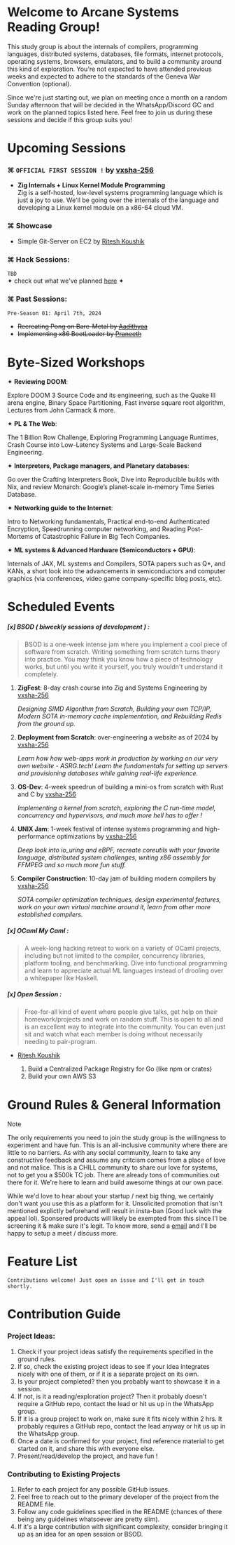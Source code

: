 # Welcome to Arcane Systems Reading Group!
This study group is about the internals of compilers, programming languages, distributed systems, databases, file formats, internet protocols, operating systems, browsers, emulators, and to build a community around this kind of exploration.  You're not expected to have attended previous weeks and expected to adhere to the standards of the Geneva War Convention (optional). 

Since we're just starting out, we plan on meeting once a month on a random Sunday afternoon that will be decided in the WhatsApp/Discord GC and work on the planned topics listed here. Feel free to join us during these sessions and decide if this group suits you!

# Upcoming Sessions
### ⌘ ```OFFICIAL FIRST SESSION !``` by [vxsha-256](https://github.com/2SpaceMasterRace) 
- **Zig Internals + Linux Kernel Module Programming**\
    Zig is a self-hosted, low-level systems programming language which is just a joy to use. We'll be going over the internals of the language and developing a Linux kernel module on a x86-64 cloud VM.
 
### ⌘ Showcase
 - Simple Git-Server on EC2 by [Ritesh Koushik](https://github.com/IAmRiteshKoushik)

### ⌘ Hack Sessions:

```TBD```\
✦ check out what we've planned [here](https://github.com/Amrita-Systems-Reading-Group/seasonOne-bucketlist) ✦

### ⌘ Past Sessions:
```Pre-Season 01: April 7th, 2024```
 - ~~Recreating Pong on Bare-Metal by [Aadithyaa](https://www.github.com/aadit-n3rdy)~~ 
 - ~~Implementing x86 BootLoader by [Praneeth](https://github.com/PraneethV-cmd)~~


# Byte-Sized Workshops

✦ **Reviewing DOOM**: 

Explore DOOM 3 Source Code and its engineering, such as the Quake III arena engine, Binary Space Partitioning, Fast inverse square root algorithm, Lectures from John Carmack & more.

✦ **PL & The Web**:

The 1 Billion Row Challenge, Exploring Programming Language Runtimes, Crash Course into Low-Latency Systems and Large-Scale Backend Engineering. 


✦ **Interpreters, Package managers, and Planetary databases**:

Go over the Crafting Interpreters Book, Dive into Reproducible builds with Nix, and review Monarch: Google’s planet-scale in-memory Time Series Database.


✦ **Networking guide to the Internet**:

Intro to Networking fundamentals, Practical end-to-end Authenticated Encryption, Speedrunning computer networking, and Reading Post-Mortems of Catastrophic Failure in Big Tech Companies.

✦ **ML systems & Advanced Hardware (Semiconductors + GPU)**:

Internals of JAX, ML systems and Compilers, SOTA papers such as Q*, and KANs, a short look into the advancements in semiconductors and computer graphics (via conferences, video game company-specific blog posts, etc). 

#  Scheduled Events

##### [x] BSOD ( biweekly sessions of development ) :

> BSOD is a one-week intense jam where you implement a cool piece of software from scratch. Writing something from scratch turns theory into practice. You may think you know how a piece of technology works, but until you write it yourself, you truly wouldn't understand it completely.

1. **ZigFest**: 8-day crash course into Zig and Systems Engineering by [vxsha-256](https://github.com/2SpaceMasterRace)

     *Designing SIMD Algorithm from Scratch,  Building your own TCP/IP,   Modern SOTA in-memory cache implementation, and Rebuilding Redis from the ground up.*       

2. **Deployment from Scratch**: over-engineering a website as of 2024 by [vxsha-256](https://github.com/2SpaceMasterRace)

     *Learn how how web-apps work in production by working on our very own website - ASRG.tech! Learn the fundamentals for setting up servers and provisioning databases while gaining real-life experience.*       
3. **OS-Dev**: 4-week speedrun of building a mini-os from scratch with Rust and C by  [vxsha-256](https://github.com/2SpaceMasterRace)

     *Implementing a kernel from scratch, exploring the C run-time model, concurrency and hypervisors, and much more hell has to offer !*       

4. **UNIX Jam**: 1-week festival of intense systems programming and high-performance optimizations by  [vxsha-256](https://github.com/2SpaceMasterRace)

     *Deep look into io_uring and eBPF, recreate coreutils with your favorite language, distributed system challenges, writing x86 assembly for FFMPEG and so much more fun stuff.*       

5. **Compiler Construction**: 10-day jam of building modern compilers by  [vxsha-256](https://github.com/2SpaceMasterRace)

     *SOTA compiler optimization techniques, design experimental features, work on your own virtual machine around it, learn from other more established compilers.*       


##### [x] OCaml My Caml :

> A week-long hacking retreat to work on a variety of OCaml projects, including but not limited to the compiler, concurrency libraries, platform tooling, and benchmarking. Dive into functional programming and learn to appreciate actual ML languages instead of drooling over a whitepaper like Haskell.


##### [x] Open Session :

> Free-for-all kind of event where people give talks, get help on their homework/projects and work on random stuff. This is open to all and is an excellent way to integrate into the community. You can even just sit and watch what each member is doing without necessarily needing to pair-program.

- [Ritesh Koushik](https://github.com/IAmRiteshKoushik)

     1. Build a Centralized Package Registry for Go (like npm or crates)
     2. Build your own AWS S3 
       
# Ground Rules & General Information
> [!NOTE]
The only requirements you need to join the study group is the willingness to experiment and have fun. This is an all-inclusive community where there are little to no barriers. As with any social community, learn to take any constructive feedback and assume any critcism comes from a place of love and not malice. This is a CHILL community to share our love for systems, not to get you a $500k TC job. There are already tons of communities out there for it. We're here to learn and build awesome things at our own pace.

While we'd love to hear about your startup / next big thing, we certainly don't want you use this as a platform for it. Unsolicited promotion that isn't mentioned explictly beforehand will result in insta-ban (Good luck with the appeal lol). Sponsered products will likely be exempted from this since I'l be screening it & make sure it's legit. To know more, send a [email](mailto:v.harivarsha@gmail.com) and I'll be happy to setup a meet / discuss more.


# Feature List
    Contributions welcome! Just open an issue and I'll get in touch shortly.

# Contribution Guide

### Project Ideas:
1. Check if your project ideas satisfy the requirements specified in the ground rules.
2. If so, check the existing project ideas to see if your idea integrates nicely with one
of them, or if it is a separate project on its own.
3. Is your project completed? then you probably want to showcase it in a session.
4. If not, is it a reading/exploration project? Then it probably doesn't require a GitHub repo,
contact the lead <link to username> or hit us up in the WhatsApp group.
5. If it is a group project to work on, make sure it fits nicely within 2 hrs. 
It probably requires a GitHub repo, contact the lead anyway <link to username> or hit us up in the WhatsApp group.
6. Once a date is confirmed for your project, find reference material to get started on it, and share this with
everyone else.
7. Present/read/develop the project, and have fun !

### Contributing to Existing Projects
1. Refer to each project for any possible GitHub issues.
2. Feel free to reach out to the primary developer of the project from the README file.
3. Follow any code guidelines specified in the README (chances of there being any guidelines whatsoever are pretty slim).
4. If it's a large contribution with significant complexity, consider bringing it up as an idea for an open session or BSOD.

